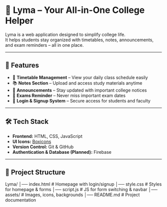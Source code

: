 # 🌟 Lyma – Your All-in-One College Helper  

Lyma is a web application designed to simplify college life.  
It helps students stay organized with timetables, notes, announcements, and exam reminders – all in one place.  

---

## 🚀 Features
- 📅 **Timetable Management** – View your daily class schedule easily  
- 📚 **Notes Section** – Upload and access study materials anytime  
- 📢 **Announcements** – Stay updated with important college notices  
- 📝 **Exams Reminder** – Never miss important exam dates  
- 🔑 **Login & Signup System** – Secure access for students and faculty  

---

## 🛠️ Tech Stack
- **Frontend:** HTML, CSS, JavaScript  
- **UI Icons:** [Boxicons](https://boxicons.com/)  
- **Version Control:** Git & GitHub  
- **Authentication & Database (Planned):** Firebase  

---

## 📂 Project Structure
Lyma/
│── index.html # Homepage with login/signup
│── style.css # Styles for homepage & forms
│── script.js # JS for form switching & navbar
│── assets/ # Images, icons, backgrounds
│── README.md # Project documentation
